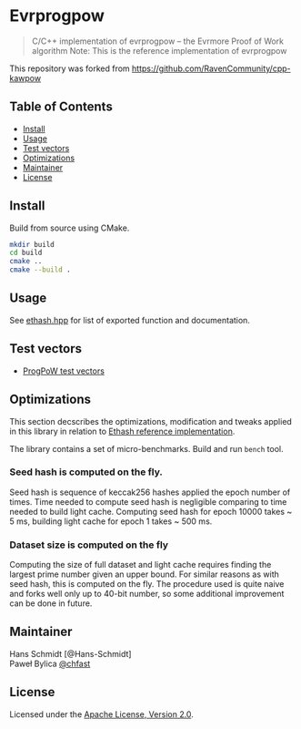 # Evrprogpow

> C/C++ implementation of evrprogpow – the Evrmore Proof of Work algorithm
> Note: This is the reference implementation of evrprogpow

This repository was forked from https://github.com/RavenCommunity/cpp-kawpow

## Table of Contents

- [Install](#install)
- [Usage](#usage)
- [Test vectors](#test-vectors)
- [Optimizations](#optimizations)
- [Maintainer](#maintainer)
- [License](#license)


## Install

Build from source using CMake.

```sh
mkdir build
cd build
cmake ..
cmake --build .
```

## Usage

See [ethash.hpp] for list of exported function and documentation.


## Test vectors

- [ProgPoW test vectors](test/unittests/progpow_test_vectors.hpp)


## Optimizations

This section decscribes the optimizations, modification and tweaks applied
in this library in relation to [Ethash reference implementation].

The library contains a set of micro-benchmarks. Build and run `bench` tool.

### Seed hash is computed on the fly.
   
Seed hash is sequence of keccak256 hashes applied the epoch number of times.
Time needed to compute seed hash is negligible comparing to time needed to build
light cache. Computing seed hash for epoch 10000 takes ~ 5 ms, building light
cache for epoch 1 takes ~ 500 ms.

### Dataset size is computed on the fly

Computing the size of full dataset and light cache requires finding the largest
prime number given an upper bound. For similar reasons as with seed hash, this
is computed on the fly. The procedure used is quite naive and forks well only
up to 40-bit number, so some additional improvement can be done in future.
   
    
## Maintainer

Hans Schmidt [@Hans-Schmidt]  
Paweł Bylica [@chfast]

## License

Licensed under the [Apache License, Version 2.0].


[@chfast]: https://github.com/chfast
[Apache License, Version 2.0]: LICENSE
[ethash.hpp]: include/ethash/ethash.hpp
[Ethash reference implementation]: https://github.com/ethereum/wiki/wiki/Ethash
